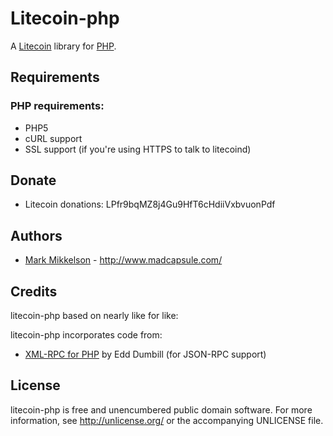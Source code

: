 Litecoin-php
===========

A [Litecoin][Litecoin] library for [PHP](http://www.php.net/).

Requirements
------------

### PHP requirements:
* PHP5
* cURL support  
* SSL support (if you're using HTTPS to talk to litecoind)

Donate
------

* Litecoin donations: LPfr9bqMZ8j4Gu9HfT6cHdiiVxbvuonPdf

Authors
-------

* [Mark Mikkelson](http://github.com/mikkeluk) -
  <http://www.madcapsule.com/>

Credits
-------

litecoin-php based on nearly like for like:

[bitcoin-php by Mike Gogulski]: https://github.com/mikegogulski/bitcoin-php

litecoin-php incorporates code from:

* [XML-RPC for PHP][XML-RPC-PHP] by Edd Dumbill (for JSON-RPC support)

License
-------

litecoin-php is free and unencumbered public domain software. For more
information, see <http://unlicense.org/> or the accompanying UNLICENSE file.


[Litecoin]:		http://www.litecoin.org/
[XML-RPC-PHP]:	http://phpxmlrpc.sourceforge.net/
